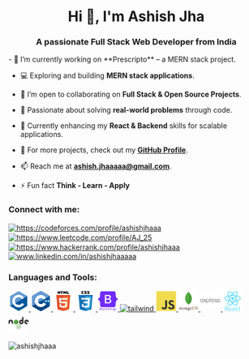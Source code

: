 <h1 align="center">Hi 👋, I'm Ashish Jha</h1>
<h3 align="center">A passionate Full Stack Web Developer from India</h3>
- 🔭 I’m currently working on **Prescripto** – a MERN stack project.

- 💻 Exploring and building **MERN stack applications**.

- 👯 I’m open to collaborating on **Full Stack & Open Source Projects**.
  
- 🎯 Passionate about solving **real-world problems** through code.
  
- 🌱 Currently enhancing my **React & Backend** skills for scalable applications.
  
- 🚀 For more projects, check out my **[GitHub Profile](https://github.com/ashishjhaaa)**.
  
- 📫 Reach me at **ashish.jhaaaaa@gmail.com**.

- ⚡ Fun fact **Think - Learn - Apply**

<h3 align="left">Connect with me:</h3>
<p align="left">
    <a href="https://codeforces.com/profile/" target="_blank">
        <img align="center"
            src="https://encrypted-tbn0.gstatic.com/images?q=tbn:ANd9GcRbvUaOn8X2nyoTwuisq1qvbv14dcVrOPNswVOthdU6pg&s"
            alt="https://codeforces.com/profile/ashishjhaaa" height="30" width="40">
    </a>
    <a href="https://www.leetcode.com/profile/" target="_blank">
        <img align="center"
            src="https://raw.githubusercontent.com/rahuldkjain/github-profile-readme-generator/master/src/images/icons/Social/leet-code.svg"
            alt="https://www.leetcode.com/profile/AJ_25" height="30" width="40">
    </a>
    <a href="https://www.hackerrank.com/profile/" target="_blank">
        <img align="center"
            src="https://raw.githubusercontent.com/rahuldkjain/github-profile-readme-generator/master/src/images/icons/Social/hackerrank.svg"
            alt="https://www.hackerrank.com/profile/ashishjhaaa" height="30" width="40">
    </a>
    <a href="https://www.linkedin.com/in/" target="_blank">
        <img align="center"
            src="https://raw.githubusercontent.com/rahuldkjain/github-profile-readme-generator/master/src/images/icons/Social/linked-in-alt.svg"
            alt="www.linkedin.com/in/ashishjhaaaaa" height="30" width="40">
    </a>
</p>

<h3 align="left">Languages and Tools:</h3>
<p align="left">
    <a href="https://www.cprogramming.com/" target="_blank">
        <img src="https://raw.githubusercontent.com/devicons/devicon/master/icons/c/c-original.svg" alt="c"
            width="40" height="40" />
    </a>
    <a href="https://www.w3schools.com/cpp/" target="_blank">
        <img src="https://raw.githubusercontent.com/devicons/devicon/master/icons/cplusplus/cplusplus-original.svg"
            alt="cplusplus" width="40" height="40" />
    </a>
    <a href="https://www.w3.org/html/" target="_blank">
        <img src="https://raw.githubusercontent.com/devicons/devicon/master/icons/html5/html5-original-wordmark.svg"
            alt="html5" width="40" height="40" />
    </a>
    <a href="https://www.w3schools.com/css/" target="_blank">
        <img src="https://raw.githubusercontent.com/devicons/devicon/master/icons/css3/css3-original-wordmark.svg"
            alt="css3" width="40" height="40" />
    </a>
    <a href="https://getbootstrap.com" target="_blank">
        <img src="https://raw.githubusercontent.com/devicons/devicon/master/icons/bootstrap/bootstrap-plain-wordmark.svg"
            alt="bootstrap" width="40" height="40" />
    </a>
    <a href="https://tailwindcss.com/" target="_blank">
        <img src="https://www.vectorlogo.zone/logos/tailwindcss/tailwindcss-icon.svg" alt="tailwind" width="40"
            height="40" />
    </a>
    <a href="https://developer.mozilla.org/en-US/docs/Web/JavaScript" target="_blank">
        <img src="https://raw.githubusercontent.com/devicons/devicon/master/icons/javascript/javascript-original.svg"
            alt="javascript" width="40" height="40" />
    </a>
    <a href="https://www.mongodb.com/" target="_blank">
        <img src="https://raw.githubusercontent.com/devicons/devicon/master/icons/mongodb/mongodb-original-wordmark.svg"
            alt="mongodb" width="40" height="40" />
    </a>
    <a href="https://expressjs.com" target="_blank">
        <img src="https://raw.githubusercontent.com/devicons/devicon/master/icons/express/express-original-wordmark.svg"
            alt="express" width="40" height="40" />
    </a>
    <a href="https://reactjs.org/" target="_blank">
        <img src="https://raw.githubusercontent.com/devicons/devicon/master/icons/react/react-original-wordmark.svg"
            alt="react" width="40" height="40" />
    </a>
    <a href="https://nodejs.org" target="_blank">
        <img src="https://raw.githubusercontent.com/devicons/devicon/master/icons/nodejs/nodejs-original-wordmark.svg"
            alt="nodejs" width="40" height="40" />
    </a>
</p>


<p><img align="left" src="https://github-readme-stats.vercel.app/api/top-langs?username=ashishjhaaa&show_icons=true&locale=en&layout=compact" alt="ashishjhaaa" /></p>
